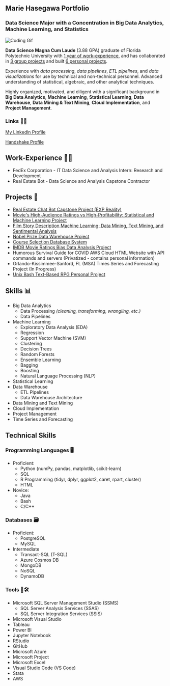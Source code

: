 ## Marie Hasegawa Portfolio
### Data Science Major with a Concentration in Big Data Analytics, Machine Learning, and Statistics
![Coding Gif](https://res.cloudinary.com/practicaldev/image/fetch/s--dWwH4rJ4--/c_limit%2Cf_auto%2Cfl_progressive%2Cq_66%2Cw_880/https://media2.giphy.com/media/fnD9cHHIrYRYk/giphy.gif)

**Data Science Magna Cum Laude** (3.88 GPA) graduate of Florida Polytechnic University with <ins>1 year of work-experience</ins>, and has collaborated in <ins>3 group projects</ins> and built <ins>6 personal projects</ins>. 

Experience with *data processing*, *data pipelines*, *ETL pipelines*, and *data visualizations* for use by technical and non-technical personnel. Advanced understanding of statistical, algebraic, and other analytical techniques. 

Highly organized, motivated, and diligent with a significant background in **Big Data Analytics**, **Machine Learning**, **Statistical Learning**, **Data Warehouse**, **Data Mining & Text Mining**, **Cloud Implementation**, and **Project Management**.

### Links 👩‍💼
[My Linkedln Profile](https://www.linkedin.com/in/marie-hasegawa-590456203/)

[Handshake Profile](https://app.joinhandshake.com/users/13451441)

## Work-Experience 💼🏢
- FedEx Corporation - IT Data Science and Analysis Intern: Research and Development
- Real Estate Bot - Data Science and Analysis Capstone Contractor

## Projects 📝
- [Real Estate Chat Bot Capstone Project (EXP Reality)](https://www.realestatemessengerbot.com/14-days-free41529173)
- [Movie's High-Audience Ratings vs High-Profitability: Statistical and Machine Learning Project](https://github.com/mhasegawa7045/Movie-High-Audience-Ratings-vs-High-Profitibility-Statistical-and-Machine-Learning)
- [Film Story Description Machine Learning: Data Mining, Text Mining, and Sentimental Analysis](https://github.com/mhasegawa7045/Film_Movie_Text_Mining_Sentimental_Analysis_Machine_Learning)
- [Nobel Prize Data Warehouse Project](https://github.com/mhasegawa7045/Nobel-Prize-Data-Warehouse-Project)
- [Course Selection Database System](https://github.com/mhasegawa7045/Course-Selection-Database-System)
- [IMDB Movie Ratings Bias Data Analysis Project](https://github.com/mhasegawa7045/IMDB_Movie_Ratings_Bias_Project)
- Humorous Survival Guide for COVID AWS Cloud HTML Website with API commands and servers (Privatized - contains personal information)
- Orlando-Kissimmee-Sanford, FL (MSA) Times Series and Forecasting Project (In Progress)
- [Unix Bash Text-Based RPG Personal Project](https://github.com/mhasegawa7045/Cursed_House_Unix_BASH_Text_based_RPG_MHasegawa)

## Skills 📊
- Big Data Analytics
  - Data Processing *(cleaning, transforming, wrangling, etc.)*
  - Data Pipelines 
- Machine Learning
  - Exploratory Data Analysis (EDA)
  - Regression
  - Support Vector Machine (SVM)
  - Clustering
  - Decision Trees
  - Random Forests
  - Ensemble Learning
  - Bagging
  - Boosting
  - Natural Language Processing (NLP)
- Statistical Learning
- Data Warehouse
  - ETL Pipelines
  - Data Warehouse Architecture
- Data Mining and Text Mining
- Cloud Implementation
- Project Management
- Time Series and Forecasting



## Technical Skills
### Programming Languages 🖥
- Proficient:
  - Python (numPy, pandas, matplotlib, scikit-learn)
  - SQL
  - R Programming (tidyr, dplyr, ggplot2, caret, rpart, cluster)
  - HTML
- Novice:
  - Java 
  - Bash
  - C/C++
### Databases 🗃
- Proficient:
  - PostgreSQL
  - MySQL
- Intermediate
  - Transact-SQL (T-SQL)
  - Azure Cosmos DB
  - MongoDB
  - NoSQL
  - DynamoDB

### Tools 🧰🛠
- Microsoft SQL Server Management Studio (SSMS)
  - SQL Server Analysis Services (SSAS)
  - SQL Server Integration Services (SSIS)
- Microsoft Visual Studio
- Tableau
- Power BI
- Jupyter Notebook
- RStudio
- GitHub
- Microsoft Azure
- Microsoft Project
- Microsoft Excel
- Visual Studio Code (VS Code)
- Stata
- AWS

